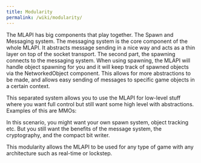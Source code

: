 ```yaml
---
title: Modularity
permalink: /wiki/modularity/
---
```


The MLAPI has big components that play together. The Spawn and Messaging system. The messaging system is the core component of the whole MLAPI. It abstracts message sending in a nice way and acts as a thin layer on top of the socket transport. The second part, the spawning connects to the messaging system. When using spawning, the MLAPI will handle object spawning for you and it will keep track of spawned objects via the NetworkedObject component. This allows for more abstractions to be made, and allows easy sending of messages to specific game objects in a certain context.

This separated system allows you to use the MLAPI for low-level stuff where you want full control but still want some high level with abstractions. Examples of this are MMOs:

In this scenario, you might want your own spawn system, object tracking etc. But you still want the benefits of the message system, the cryptography, and the compact bit writer.


This modularity allows the MLAPI to be used for any type of game with any architecture such as real-time or lockstep.